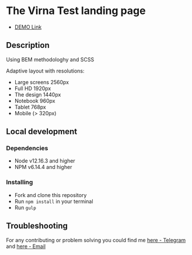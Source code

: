 # The Virna Test landing page

- [DEMO Link](https://mariiishka.github.io/virnaTest/)

## Description

Using BEM methodologhy and SCSS

Adaptive layout with resolutions:

- Large screens 2560px
- Full HD 1920px
- The design 1440px
- Notebook 960px
- Tablet 768px
- Mobile (> 320px)

## Local development

### Dependencies
* Node v12.16.3 and higher
* NPM v6.14.4 and higher

### Installing
* Fork and clone this repository
* Run `npm install` in your terminal
* Run `gulp`

## Troubleshooting

For any contributing or problem solving you could find me [here - Telegram](https://t.me/maryberr) and [here - Email](mailto:anokhinamasha27@gmail.com)
